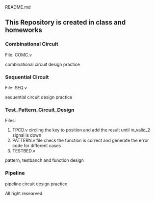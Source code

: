 README.md

## This Repository is created in class and homeworks

### Combinational Circuit

File: COMC.v

combinational circuit design practice

### Sequential Circuit

File: SEQ.v

sequential circuit design practice


### Test_Pattern_Circuit_Design

Files:
1. TPCD.v circling the key to position and add the result until in_valid_2 signal is down
2. PATTERN.v file check the function is correct and generate the error code for different cases
3. TESTBED.v 

pattern, testbanch and function design

### Pipeline

pipeline circuit design practice

All right researved
